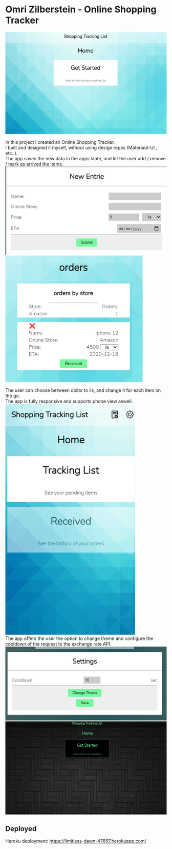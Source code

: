 # Omri Zilberstein - Online Shopping Tracker

![Landing](./readme-files/landing-page.png)

In this project I created an Online Shopping Tracker. \
I built and designed it myself, without using design repos (Materiaul-UI , etc..). \
The app saves the new data in the apps state, and let the user add / remove / mark as arrived the items. \
![form](./readme-files/form.png)
![orders](./readme-files/orders.png)

The user can choose between dollar to ils, and change it for each item on the go. \
The app is fully responsive and supports phone view aswell. \
![phone](./readme-files/phone.png) \
The app offers the user the option to change theme and configure the cooldown of the request to the exchange rate API. \
![settings](./readme-files/settings.png)
![Landing Dark](./readme-files/landing-page-dark.png)

## Deployed

Heroku deployment:
https://limitless-dawn-47857.herokuapp.com/
